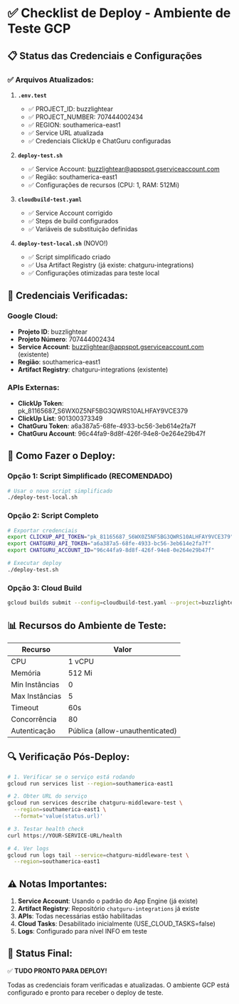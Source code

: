# ✅ Checklist de Deploy - Ambiente de Teste GCP

## 📋 Status das Credenciais e Configurações

### ✅ Arquivos Atualizados:

1. **`.env.test`**
   - ✅ PROJECT_ID: buzzlightear
   - ✅ PROJECT_NUMBER: 707444002434
   - ✅ REGION: southamerica-east1
   - ✅ Service URL atualizada
   - ✅ Credenciais ClickUp e ChatGuru configuradas

2. **`deploy-test.sh`**
   - ✅ Service Account: buzzlightear@appspot.gserviceaccount.com
   - ✅ Região: southamerica-east1
   - ✅ Configurações de recursos (CPU: 1, RAM: 512Mi)

3. **`cloudbuild-test.yaml`**
   - ✅ Service Account corrigido
   - ✅ Steps de build configurados
   - ✅ Variáveis de substituição definidas

4. **`deploy-test-local.sh`** (NOVO!)
   - ✅ Script simplificado criado
   - ✅ Usa Artifact Registry (já existe: chatguru-integrations)
   - ✅ Configurações otimizadas para teste local

## 🔐 Credenciais Verificadas:

### Google Cloud:
- **Projeto ID**: buzzlightear
- **Projeto Número**: 707444002434
- **Service Account**: buzzlightear@appspot.gserviceaccount.com (existente)
- **Região**: southamerica-east1
- **Artifact Registry**: chatguru-integrations (existente)

### APIs Externas:
- **ClickUp Token**: pk_81165687_S6WX0Z5NF5BG3QWRS10ALHFAY9VCE379
- **ClickUp List**: 901300373349
- **ChatGuru Token**: a6a387a5-68fe-4933-bc56-3eb614e2fa7f
- **ChatGuru Account**: 96c44fa9-8d8f-426f-94e8-0e264e29b47f

## 🚀 Como Fazer o Deploy:

### Opção 1: Script Simplificado (RECOMENDADO)
```bash
# Usar o novo script simplificado
./deploy-test-local.sh
```

### Opção 2: Script Completo
```bash
# Exportar credenciais
export CLICKUP_API_TOKEN="pk_81165687_S6WX0Z5NF5BG3QWRS10ALHFAY9VCE379"
export CHATGURU_API_TOKEN="a6a387a5-68fe-4933-bc56-3eb614e2fa7f"
export CHATGURU_ACCOUNT_ID="96c44fa9-8d8f-426f-94e8-0e264e29b47f"

# Executar deploy
./deploy-test.sh
```

### Opção 3: Cloud Build
```bash
gcloud builds submit --config=cloudbuild-test.yaml --project=buzzlightear
```

## 📊 Recursos do Ambiente de Teste:

| Recurso | Valor |
|---------|-------|
| CPU | 1 vCPU |
| Memória | 512 Mi |
| Min Instâncias | 0 |
| Max Instâncias | 5 |
| Timeout | 60s |
| Concorrência | 80 |
| Autenticação | Pública (allow-unauthenticated) |

## 🔍 Verificação Pós-Deploy:

```bash
# 1. Verificar se o serviço está rodando
gcloud run services list --region=southamerica-east1

# 2. Obter URL do serviço
gcloud run services describe chatguru-middleware-test \
  --region=southamerica-east1 \
  --format='value(status.url)'

# 3. Testar health check
curl https://YOUR-SERVICE-URL/health

# 4. Ver logs
gcloud run logs tail --service=chatguru-middleware-test \
  --region=southamerica-east1
```

## ⚠️ Notas Importantes:

1. **Service Account**: Usando o padrão do App Engine (já existe)
2. **Artifact Registry**: Repositório `chatguru-integrations` já existe
3. **APIs**: Todas necessárias estão habilitadas
4. **Cloud Tasks**: Desabilitado inicialmente (USE_CLOUD_TASKS=false)
5. **Logs**: Configurado para nível INFO em teste

## 🎯 Status Final:

✅ **TUDO PRONTO PARA DEPLOY!**

Todas as credenciais foram verificadas e atualizadas. O ambiente GCP está configurado e pronto para receber o deploy de teste.